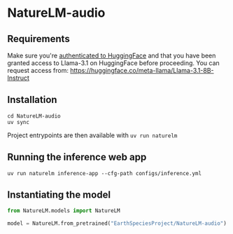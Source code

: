 # NatureLM-audio

## Requirements

Make sure you're [authenticated to HuggingFace](https://huggingface.co/docs/huggingface_hub/quick-start#authentication) and that you have been granted access to Llama-3.1 on HuggingFace before proceeding. You can request access from: https://huggingface.co/meta-llama/Llama-3.1-8B-Instruct

## Installation

```
cd NatureLM-audio
uv sync
```

Project entrypoints are then available with `uv run naturelm`

## Running the inference web app

```
uv run naturelm inference-app --cfg-path configs/inference.yml
```

## Instantiating the model

```py
from NatureLM.models import NatureLM

model = NatureLM.from_pretrained("EarthSpeciesProject/NatureLM-audio")
```
